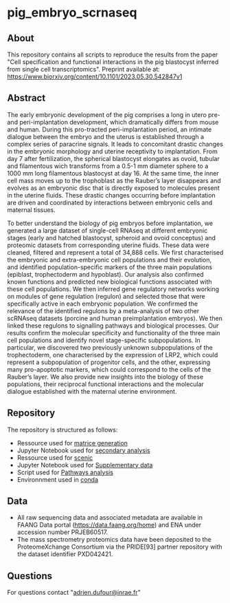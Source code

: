 # pig_embryo_scrnaseq

## About
This repository contains all scripts to reproduce the results from the paper "Cell specification and functional interactions in the pig blastocyst inferred from single cell transcriptomics".
Preprint available at: https://www.biorxiv.org/content/10.1101/2023.05.30.542847v1

## Abstract
The early embryonic development of the pig comprises a long in utero pre- and peri-implantation development, which dramatically differs from mouse and human. During this pro-tracted peri-implantation period, an intimate dialogue between the embryo and the uterus is established through a complex series of paracrine signals. It leads to concomitant drastic changes in the embryonic morphology and uterine receptivity to implantation. From day 7 after fertilization, the spherical blastocyst elongates as ovoid, tubular and filamentous wich transforms from a 0.5-1 mm diameter sphere to a 1000 mm long filamentous blastocyst at day 16. At the same time, the inner cell mass moves up to the trophoblast as the Rauber’s layer disappears and evolves as an embryonic disc that is directly exposed to molecules present in the uterine fluids. These drastic changes occurring before implantation are driven and coordinated by interactions between embryonic cells and maternal tissues.

To better understand the biology of pig embryos before implantation, we generated a large dataset of single-cell RNAseq at different embryonic stages (early and hatched blastocyst, spheroid and ovoid conceptus) and proteomic datasets from corresponding uterine fluids. These data were cleaned, filtered and represent a total of 34,888 cells. We first characterised the embryonic and extra-embryonic cell populations and their evolution, and identified population-specific markers of the three main populations (epiblast, trophectoderm and hypoblast). Our analysis also confirmed known functions and predicted new biological functions associated with these cell populations. We then inferred gene regulatory networks working on modules of gene regulation (regulon) and selected those that were specifically active in each embryonic population. We confirmed the relevance of the identified regulons by a meta-analysis of two other scRNAseq datasets (porcine and human preimplantation embryos). We then linked these regulons to signalling pathways and biological processes. Our results confirm the molecular specificity and functionality of the three main cell populations and identify novel stage-specific subpopulations. In particular, we discovered two previously unknown subpopulations of the trophectoderm, one characterised by the expression of LRP2, which could represent a subpopulation of progenitor cells, and the other, expressing many pro-apoptotic markers, which could correspond to the cells of the Rauber’s layer. We also provide new insights into the biology of these populations, their reciprocal functional interactions and the molecular dialogue established with the maternal uterine environment.

## Repository
The repository is structured as follows:

- Ressource used for [matrice generation](1_generating_matrices)
- Jupyter Notebook used for [secondary analysis](2_preprocessing/notebook)
- Ressource used for [scenic](3_scenic)
- Jupyter Notebook used for [Supplementary data](4_Generating_plot)
- Script used for [Pathways analysis](5_Pathways_analysis)
- Environnment used in [conda](virtualEnvs)

## Data
- All raw sequencing data and associated metadata are available in FAANG Data portal (https://data.faang.org/home) and ENA under accession number PRJEB60517.
- The mass spectrometry proteomics data have been deposited to the ProteomeXchange Consortium via the PRIDE[93] partner repository with the dataset identifier PXD042421.

## Questions
For questions contact "adrien.dufour@inrae.fr"
